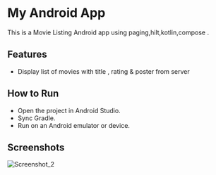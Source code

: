 # My Android App

This is a Movie Listing Android app using paging,hilt,kotlin,compose .

## Features
- Display list of movies with title , rating & poster from server

## How to Run
- Open the project in Android Studio.
- Sync Gradle.
- Run on an Android emulator or device.

## Screenshots
![Screenshot_2](https://github.com/user-attachments/assets/d9f8d6f1-d3bc-4730-b3a6-450c6bca2ba3)

